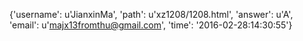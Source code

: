 {'username': u'JianxinMa', 'path': u'xz1208/1208.html', 'answer': u'A', 'email': u'majx13fromthu@gmail.com', 'time': '2016-02-28:14:30:55'}